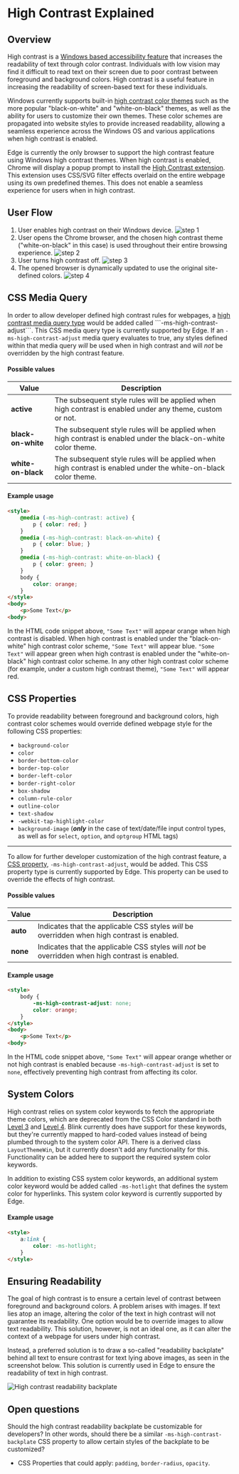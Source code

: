 # High Contrast Explained

## Overview

High contrast is a [Windows based accessibility feature](https://docs.microsoft.com/en-us/windows/desktop/w8cookbook/high-contrast-mode) that increases the readability of text through color contrast. Individuals with low vision may find it difficult to read text on their screen due to poor contrast between foreground and background colors. High contrast is a useful feature in increasing the readability of screen-based text for these individuals.

Windows currently supports built-in [high contrast color themes](https://docs.microsoft.com/en-us/windows/uwp/design/accessibility/high-contrast-themes) such as the more popular "black-on-white" and "white-on-black" themes, as well as the ability for users to customize their own themes. These color schemes are propagated into website styles to provide increased readability, allowing a seamless experience across the Windows OS and various applications when high contrast is enabled.

Edge is currently the only browser to support the high contrast feature using Windows high contrast themes. When high contrast is enabled, Chrome will display a popup prompt to install the [High Contrast extension](https://chrome.google.com/webstore/detail/high-contrast/djcfdncoelnlbldjfhinnjlhdjlikmph). This extension uses CSS/SVG filter effects overlaid on the entire webpage using its own predefined themes. This does not enable a seamless experience for users when in high contrast.

## User Flow

1. User enables high contrast on their Windows device.
![step 1](TurnOnHighContrast.jpg)
2. User opens the Chrome browser, and the chosen high contrast theme ("white-on-black" in this case) is used throughout their entire browsing experience.
![step 2](BrowserHighContrast.jpg)
3. User turns high contrast off.
![step 3](TurnOffHighContrast.jpg)
4. The opened browser is dynamically updated to use the original site-defined colors.
![step 4](BrowserNoHighContrast.jpg)

## CSS Media Query

In order to allow developer defined high contrast rules for webpages, a [high contrast media query type](https://msdn.microsoft.com/en-us/library/hh771830(v=vs.85).aspx) would be added called ```-ms-high-contrast-adjust```. This CSS media query type is currently supported by Edge. If an ```-ms-high-contrast-adjust``` media query evaluates to true, any styles defined within that media query *will* be used when in high contrast and will *not* be overridden by the high contrast feature.

#### Possible values

Value | Description
--- | --- 
**active** | The subsequent style rules will be applied when high contrast is enabled under any theme, custom or not.
**black-on-white** | The subsequent style rules will be applied when high contrast is enabled under the black-on-white color theme.
**white-on-black** | The subsequent style rules will be applied when high contrast is enabled under the white-on-black color theme.

#### Example usage

```html
<style>
    @media (-ms-high-contrast: active) {
        p { color: red; }
    }
    @media (-ms-high-contrast: black-on-white) {
        p { color: blue; }
    }
    @media (-ms-high-contrast: white-on-black) {
        p { color: green; }
    }
    body {
        color: orange;
    }
</style>
<body>
    <p>Some Text</p>
<body>
```
In the HTML code snippet above, ```"Some Text"``` will appear orange when high contrast is disabled. When high contrast is enabled under the "black-on-white" high contrast color scheme, ```"Some Text"``` will appear blue. ```"Some Text"``` will appear green when high contrast is enabled under the "white-on-black" high contrast color scheme. In any other high contrast color scheme (for example, under a custom high contrast theme), ```"Some Text"``` will appear red.


## CSS Properties

To provide readability between foreground and background colors, high contrast color schemes would override defined webpage style for the following CSS properties:
* ```background-color```
* ```color```
* ```border-bottom-color```
* ```border-top-color```
* ```border-left-color```
* ```border-right-color```
* ```box-shadow```
* ```column-rule-color```
* ```outline-color```
* ```text-shadow```
* ```-webkit-tap-highlight-color```
* ```background-image``` (***only*** in the case of text/date/file input control types, as well as for ```select```, ```option```, and ```optgroup``` HTML tags)
_____
To allow for further developer customization of the high contrast feature, a [CSS property](https://msdn.microsoft.com/en-us/library/hh771863(v=vs.85).aspx), ```-ms-high-contrast-adjust```, would be added. This CSS property type is currently supported by Edge. This property can be used to override the effects of high contrast.

#### Possible values

Value | Description
--- | --- 
**auto** | Indicates that the applicable CSS styles *will* be overridden when high contrast is enabled.
**none** | Indicates that the applicable CSS styles will *not* be overridden when high contrast is enabled.

#### Example usage

```html
<style>
    body {
        -ms-high-contrast-adjust: none;
        color: orange;
    }
</style>
<body>
    <p>Some Text</p>
<body>
```
In the HTML code snippet above, ```"Some Text"``` will appear orange whether or not high contrast is enabled because ```-ms-high-contrast-adjust``` is set to ```none```, effectively preventing high contrast from affecting its color.

## System Colors
High contrast relies on system color keywords to fetch the appropriate theme colors, which are deprecated from the CSS Color standard in both [Level 3](https://drafts.csswg.org/css-color-3/#css2-system) and [Level 4](https://drafts.csswg.org/css-color-4/#system-colors). Blink currently does have support for these keywords, but they're currently mapped to hard-coded values instead of being plumbed through to the system color API. There is a derived class ```LayoutThemeWin```, but it currently doesn't add any functionality for this. Functionality can be added here to support the required system color keywords.

In addition to existing CSS system color keywords, an additional system color keyword would be added called ```-ms-hotlight``` that defines the system color for hyperlinks. This system color keyword is currently supported by Edge.

#### Example usage

```html
<style>
    a:link {
        color: -ms-hotlight;
    }
</style>
```

## Ensuring Readability
The goal of high contrast is to ensure a certain level of contrast between foreground and background colors. A problem arises with images. If text lies atop an image, altering the color of the text in high contrast will not guarantee its readability. One option would be to override images to allow text readability. This solution, however, is not an ideal one, as it can alter the context of a webpage for users under high contrast.

Instead, a preferred solution is to draw a so-called "readability backplate" behind all text to ensure contrast for text lying above images, as seen in the screenshot below. This solution is currently used in Edge to ensure the readability of text in high contrast.

![High contrast readability backplate](ReadabilityBackplate.jpg)

## Open questions

Should the high contrast readability backplate be customizable for developers? In other words, should there be a similar ```-ms-high-contrast-backplate``` CSS property to allow certain styles of the backplate to be customized?
* CSS Properties that could apply: ```padding```, ```border-radius```, ```opacity```.

